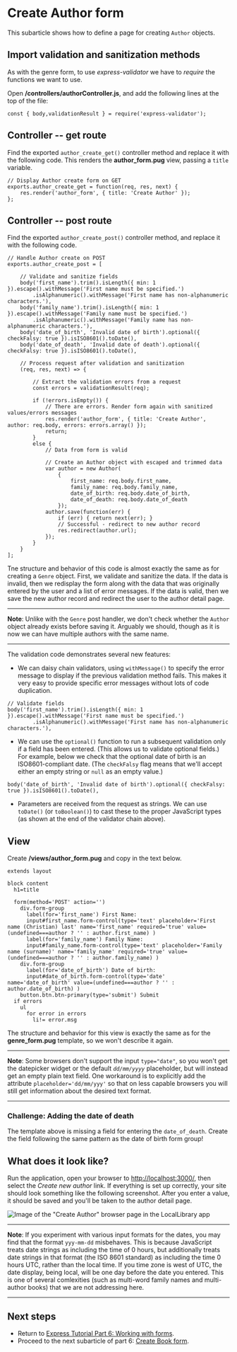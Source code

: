 # Create Author form

This subarticle shows how to define a page for creating `Author` objects.

## Import validation and sanitization methods

As with the genre form, to use *express-validator* we have to *require* the functions we want to use.

Open **/controllers/authorController.js**, and add the following lines at the top of the file:
```
const { body,validationResult } = require('express-validator');
```

## Controller -- get route

Find the exported `author_create_get()` controller method and replace it with the following code. This renders the **author_form.pug** view, passing a `title` variable.
```
// Display Author create form on GET
exports.author_create_get = function(req, res, next) {
    res.render('author_form', { title: 'Create Author' });
};
```

## Controller -- post route

Find the exported `author_create_post()` controller method, and replace it with the following code.
```
// Handle Author create on POST
exports.author_create_post = [

    // Validate and sanitize fields
    body('first_name').trim().isLength({ min: 1 }).escape().withMessage('First name must be specified.')
        .isAlphanumeric().withMessage('First name has non-alphanumeric characters.'),
    body('family_name').trim().isLength({ min: 1 }).escape().withMessage('Family name must be specified.')
        .isAlphanumeric().withMessage('Family name has non-alphanumeric characters.'),
    body('date_of_birth', 'Invalid date of birth').optional({ checkFalsy: true }).isISO8601().toDate(),
    body('date_of_death', 'Invalid date of death').optional({ checkFalsy: true }).isISO8601().toDate(),

    // Process request after validation and sanitization
    (req, res, next) => {

        // Extract the validation errors from a request
        const errors = validationResult(req);

        if (!errors.isEmpty()) {
            // There are errors. Render form again with sanitized values/errors messages
            res.render('author_form', { title: 'Create Author', author: req.body, errors: errors.array() });
            return;
        }
        else {
            // Data from form is valid

            // Create an Author object with escaped and trimmed data
            var author = new Author(
                {
                    first_name: req.body.first_name,
                    family_name: req.body.family_name,
                    date_of_birth: req.body.date_of_birth,
                    date_of_death: req.body.date_of_death
                });
            author.save(function(err) {
                if (err) { return next(err); }
                // Successful - redirect to new author record
                res.redirect(author.url);
            });
        }
    }
];
```
Tne structure and behavior of this code is almost exactly the same as for creating a `Genre` object. First, we validate and sanitize the data. If the data is invalid, then we redisplay the form along with the data that was originally entered by the user and a list of error messages. If the data is valid, then we save the new author record and redirect the user to the author detail page.

<hr>

**Note**: Unlike with the `Genre` post handler, we don't check whether the `Author` object already exists before saving it. Arguably we should, though as it is now we can have multiple authors with the same name.

<hr>

The validation code demonstrates several new features:

* We can daisy chain validators, using `withMessage()` to specify the error message to display if the previous validation method fails. This makes it very easy to provide specific error messages without lots of code duplication.
```
// Validate fields
body('first_name').trim().isLength({ min: 1 }).escape().withMessage('First name must be specified.')
        .isAlphanumeric().withMessage('First name has non-alphanumeric characters.'),
```

* We can use the `optional()` function to run a subsequent validation only if a field has been entered. (This allows us to validate optional fields.) For example, below we check that the optional date of birth is an ISO8601-compliant date. (The `checkFalsy` flag means that we'll accept either an empty string or `null` as an empty value.)
```
body('date_of_birth', 'Invalid date of birth').optional({ checkFalsy: true }).isISO8601().toDate(),
```

* Parameters are received from the request as strings. We can use `toDate()` (or `toBoolean()`) to cast these to the proper JavaScript types (as shown at the end of the validator chain above).

## View

Create **/views/author_form.pug** and copy in the text below.
```
extends layout 

block content 
  h1=title 

  form(method='POST' action='')
    div.form-group 
      label(for='first_name') First Name: 
      input#first_name.form-control(type='text' placeholder='First name (Christian) last' name='first_name' required='true' value=(undefined===author ? '' : author.first_name) )
      label(for='family_name') Family Name: 
      input#family_name.form-control(type='text' placeholder='Family name (surname)' name='family_name' required='true' value=(undefined===author ? '' : author.family_name) )
    div.form-group 
      label(for='date_of_birth') Date of birth: 
      input#date_of_birth.form-control(type='date' name='date_of_birth' value=(undefined===author ? '' : author.date_of_birth) )
    button.btn.btn-primary(type='submit') Submit 
  if errors 
    ul 
      for error in errors 
        li!= error.msg
```
The structure and behavior for this view is exactly the same as for the **genre_form.pug** template, so we won't describe it again.

<hr>

**Note**: Some browsers don't support the input `type="date"`, so you won't get the datepicker widget or the default *`dd/mm/yyyy`* placeholder, but will instead get an empty plain text field. One workaround is to explicitly add the attribute `placeholder='dd/mm/yyy'` so that on less capable browsers you will still get information about the desired text format.

<hr>

### Challenge: Adding the date of death 

The template above is missing a field for entering the `date_of_death`. Create the field following the same pattern as the date of birth form group!

## What does it look like?

Run the application, open your browser to [http://localhost:3000/](http://localhost:3000/), then select the *Create new author* link. If everything is set up correctly, your site should look something like the following screenshot. After you enter a value, it should be saved and you'll be taken to the author detail page.

![Image of the "Create Author" browser page in the LocalLibrary app](https://developer.mozilla.org/en-US/docs/Learn/Server-side/Express_Nodejs/forms/Create_author_form/locallibary_express_author_create_empty.png)

<hr>

**Note**: If you experiment with various input formats for the dates, you may find that the format `yyy-mm-dd` misbehaves. This is because JavaScript treats date strings as including the time of 0 hours, but additionally treats date strings in that format (the ISO 8601 standard) as including the time 0 hours UTC, rather than the local time. If you time zone is west of UTC, the date display, being local, will be one day before the date you entered. This is one of several comlexities (such as multi-word family names and multi-author books) that we are not addressing here.

<hr>

## Next steps

* Return to [Express Tutorial Part 6: Working with forms](https://github.com/AndrewSRea/My_Learning_Port/tree/main/JavaScript/Server-Side_Website_Programming/Express_Web_Framework/Express_Tutorial_6#express-tutorial-part-6-working-with-forms).
* Proceed to the next subarticle of part 6: [Create Book form](https://github.com/AndrewSRea/My_Learning_Port/tree/main/JavaScript/Server-Side_Website_Programming/Express_Web_Framework/Express_Tutorial_6/Subtutorial_6_3#create-book-form).